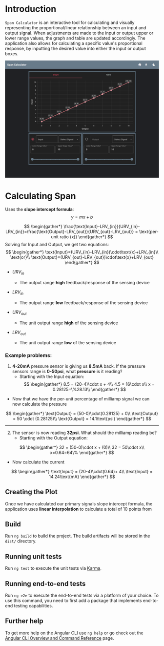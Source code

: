 # Introduction

`Span Calculator` is an interactive tool for calculating and visually representing the proportional/linear relationship between an input and output signal. When adjustments are made to the input or output upper or lower range values, the graph and table are updated accordingly. The application also allows for calculating a specific value's proportional response, by inputting the desired value into either the input or output boxes.

<p align="center">
<img src="./images/applicationD.png"/>
</p>

# Calculating Span

Uses the **slope intercept formula**:
$$y=mx + b$$

$$
\begin{gather*}
\frac{\text{Input}-LRV_{in}}{URV_{in}-LRV_{in}}=\frac{\text{Output}-LRV_{out}}{URV_{out}-LRV_{out}} = \text{per-unit ratio (x)}
\end{gather*}
$$
Solving for $\text{Input}$ and $\text{Output}$, we get two equations:
$$
\begin{gather*}
\text{Input}=(URV_{in}-LRV_{in})\cdot\text{x}+LRV_{in}\\
\text{or}\\
\text{Output}=(URV_{out}-LRV_{out})\cdot\text{x}+LRV_{out}
\end{gather*}
$$
- $URV_{in}$
	- The output range **high** feedback/response of the sensing device 
- $LRV_{in}$
	- The output range **low** feedback/response of the sensing device 

- $URV_{out}$
	- The unit output range **high** of the sensing device 
- $LRV_{out}$
	- The unit output range **low** of the sensing device 
### Example problems:
1. **4-20mA** pressure sensor is giving us **8.5mA** back. If the pressure sensors range is **0-50psi**, what **pressure** is it reading?
	- Starting with the $\text{Input}$ equation:
$$
\begin{gather*}
8.5 = (20-4)\cdot x + 4\\
4.5 = 16\cdot x\\
x = 0.28125=\%28.13\\ 
\end{gather*}
$$

- Now that we have the per-unit percentage of milliamp signal we can now calculate the pressure

$$
\begin{gather*}
\text{Output} = (50-0)\cdot(0.28125) + 0\\
\text{Output} = 50 \cdot (0.28125)\\
\text{Output} = 14.1\text{psi}
\end{gather*}
$$
***

2. The sensor is now reading **32psi**. What should the milliamp reading be?
	- Starting with the $\text{Output}$ equation:

$$
\begin{gather*}
32 = (50-0)\cdot x + (0)\\
32 = 50\cdot x\\
x=0.64=64\%
\end{gather*}
$$

- Now calculate the current

$$
\begin{gather*}
\text{Input} = (20-4)\cdot(0.64)+ 4\\
\text{Input} = 14.24\text{mA}
\end{gather*}
$$

## Creating the Plot

Once we have calculated our primary signals slope intercept formula, the application uses **linear interpolation** to calculate a total of 10 points from 

## Build

Run `ng build` to build the project. The build artifacts will be stored in the `dist/` directory.

## Running unit tests

Run `ng test` to execute the unit tests via [Karma](https://karma-runner.github.io).

## Running end-to-end tests

Run `ng e2e` to execute the end-to-end tests via a platform of your choice. To use this command, you need to first add a package that implements end-to-end testing capabilities.

## Further help

To get more help on the Angular CLI use `ng help` or go check out the [Angular CLI Overview and Command Reference](https://angular.io/cli) page.
